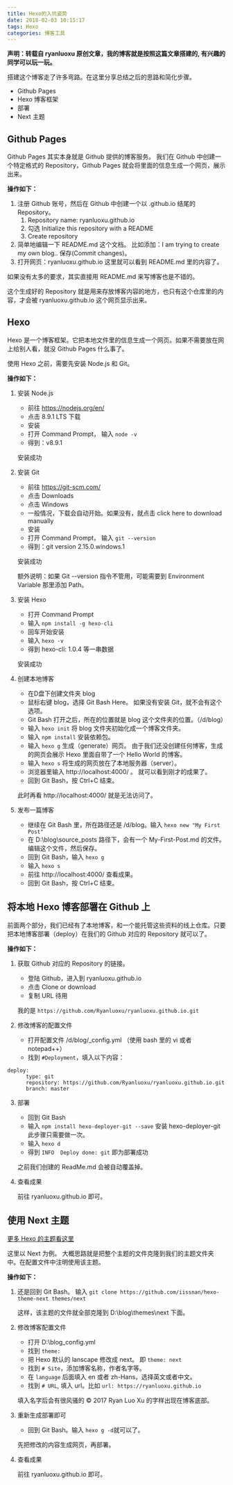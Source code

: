 ```yaml
---
title: Hexo的入坑姿势
date: 2018-02-03 10:15:17
tags: Hexo
categories: 博客工具
---
```


**声明：转载自 ryanluoxu 原创文章，我的博客就是按照这篇文章搭建的, 有兴趣的同学可以玩一玩。**

搭建这个博客走了许多弯路。在这里分享总结之后的思路和简化步骤。

- Github Pages
- Hexo 博客框架
- 部署
- Next 主题

## Github Pages ##

Github Pages 其实本身就是 Github 提供的博客服务。 我们在 Github 中创建一个特定格式的 Repository，Github Pages 就会将里面的信息生成一个网页，展示出来。

**操作如下：**
<!--more-->

1. 注册 Github 账号，然后在 Github 中创建一个以 .github.io 结尾的 Repository。 
	1. Repository name: ryanluoxu.github.io
	2. 勾选 Initialize this repository with a README
	3. Create repository
2.  简单地编辑一下 README.md 这个文档。 比如添加：I am trying to create my own blog.. 保存(Commit changes)。
3.  打开网页：ryanluoxu.github.io 这里就可以看到 README.md 里的内容了。

如果没有太多的要求，其实直接用 README.md 来写博客也是不错的。 

这个生成好的 Repository 就是用来存放博客内容的地方，也只有这个仓库里的内容，才会被 ryanluoxu.github.io 这个网页显示出来。 

## Hexo ##

Hexo 是一个博客框架。它把本地文件里的信息生成一个网页。如果不需要放在网上给别人看，就没 Github Pages 什么事了。

使用 Hexo 之前，需要先安装 Node.js 和 Git。

**操作如下：**

1. 安装 Node.js
	- 前往 https://nodejs.org/en/
	- 点击 8.9.1 LTS 下载
	- 安装
	- 打开 Command Prompt， 输入 `node -v`
	- 得到：v8.9.1

	安装成功	
	
2. 安装 Git
	- 前往 https://git-scm.com/
	- 点击 Downloads
	- 点击 Windows
	- 一般情况，下载会自动开始。如果没有，就点击 click here to download manually
	- 安装
	- 打开 Command Prompt， 输入 `git --version`
	- 得到：git version 2.15.0.windows.1
	
	安装成功
	
	额外说明：如果 Git --version 指令不管用，可能需要到 Environment Variable 那里添加 Path。
		
3. 安装 Hexo 
	- 打开 Command Prompt
	- 输入 `npm install -g hexo-cli`
	- 回车开始安装
	- 输入 `hexo -v` 
	- 得到 hexo-cli: 1.0.4 等一串数据

	安装成功

4. 创建本地博客
	- 在D盘下创建文件夹 blog
	- 鼠标右键 blog，选择 Git Bash Here。 如果没有安装 Git，就不会有这个选项。
	- Git Bash 打开之后，所在的位置就是 blog 这个文件夹的位置。（/d/blog）
	- 输入 `hexo init` 将 blog 文件夹初始化成一个博客文件夹。
	- 输入 `npm install` 安装依赖包。
	- 输入 `hexo g` 生成（generate）网页。 由于我们还没创建任何博客，生成的网页会展示 Hexo 里面自带了一个 Hello World 的博客。
	- 输入 `hexo s` 将生成的网页放在了本地服务器（server）。  
	- 浏览器里输入 http://localhost:4000/ 。 就可以看到刚才的成果了。
	- 回到 Git Bash，按 Ctrl+C 结束。

	此时再看 http://localhost:4000/ 就是无法访问了。

5. 发布一篇博客
	- 继续在 Git Bash 里，所在路径还是 /d/blog。输入 `hexo new "My First Post"`
	- 在 D:\blog\source\_posts 路径下，会有一个 My-First-Post.md 的文件。 编辑这个文件，然后保存。
	- 回到 Git Bash，输入 `hexo g`
	- 输入 `hexo s`
	- 前往 http://localhost:4000/ 查看成果。
	- 回到 Git Bash，按 Ctrl+C 结束。

## 将本地 Hexo 博客部署在 Github 上 ##

前面两个部分，我们已经有了本地博客，和一个能托管这些资料的线上仓库。只要把本地博客部署（deploy）在我们的 Github 对应的 Repository 就可以了。 

**操作如下：**

1. 获取 Github 对应的 Repository 的链接。
	- 登陆 Github，进入到 ryanluoxu.github.io
	- 点击 Clone or download
	- 复制 URL 待用

	我的是 `https://github.com/Ryanluoxu/ryanluoxu.github.io.git`

2. 修改博客的配置文件 
	- 打开配置文件 /d/blog/_config.yml （使用 bash 里的 vi 或者 notepad++）
	- 找到 `#Deployment`，填入以下内容：
```
deploy:  
	  type: git  
	  repository: https://github.com/Ryanluoxu/ryanluoxu.github.io.git  
	  branch: master 
```
3. 部署
	- 回到 Git Bash
	- 输入 `npm install hexo-deployer-git --save` 安装 hexo-deployer-git 此步骤只需要做一次。
	- 输入 `hexo d`
	- 得到 `INFO  Deploy done: git` 即为部署成功

	之前我们创建的 ReadMe.md 会被自动覆盖掉。

4. 查看成果
	
	前往 ryanluoxu.github.io 即可。


## 使用 Next 主题 ##

[更多 Hexo 的主题看这里](https://hexo.io/themes/)  

这里以 Next 为例。 大概思路就是把整个主题的文件克隆到我们的主题文件夹中。在配置文件中注明使用该主题。

**操作如下：**

1. 还是回到 Git Bash。 输入 `git clone https://github.com/iissnan/hexo-theme-next themes/next`

	这样，该主题的文件就全部克隆到 D:\blog\themes\next 下面。

2. 修改博客配置文件
	- 打开 D:\blog\_config.yml
	- 找到 `theme:` 
	- 把 Hexo 默认的 lanscape 修改成 next。 即 `theme: next`
	- 找到 `# Site`，添加博客名称，作者名字等。
	- 在 `language` 后面填入 en 或者 zh-Hans，选择英文或者中文。
	- 找到 `# URL`, 填入 url。比如 `url: https://ryanluoxu.github.io`
	
	填入名字后会有很风骚的 © 2017  Ryan Luo Xu 的字样出现在博客底部。
      
3. 重新生成部署即可
	- 回到 Git Bash。输入 `hexo g -d`就可以了。

	先把修改的内容生成网页，再部署。

4. 查看成果
	
	前往 ryanluoxu.github.io 即可。

